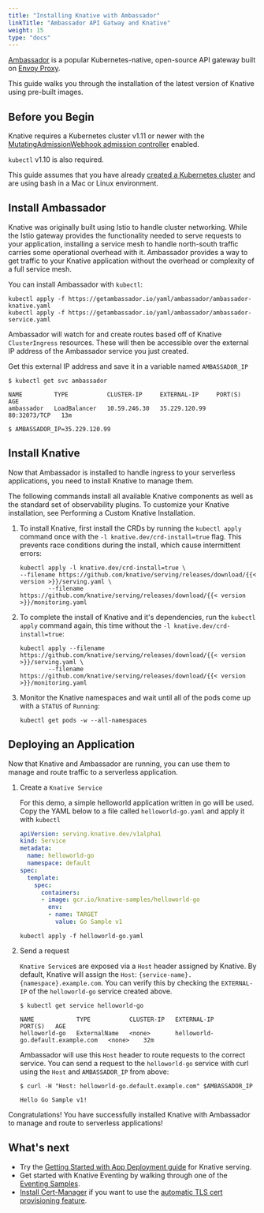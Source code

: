 ```yaml
---
title: "Installing Knative with Ambassador"
linkTitle: "Ambassador API Gatway and Knative"
weight: 15
type: "docs"
---
```


[Ambassador](https://www.getambassador.io/) is a popular Kubernetes-native,
 open-source API gateway built on
 [Envoy Proxy](https://www.envoyproxy.io/).

This guide walks you through the installation of the latest version of Knative
 using pre-built images.

## Before you Begin

Knative requires a Kubernetes cluster v1.11 or newer with the
[MutatingAdmissionWebhook admission controller](https://kubernetes.io/docs/reference/access-authn-authz/admission-controllers/#how-do-i-turn-on-an-admission-controller)
enabled.

`kubectl` v1.10 is also required.

This guide assumes that you have already
[created a Kubernetes cluster](https://kubernetes.io/docs/setup/) and are using
 bash in a Mac or Linux environment.

## Install Ambassador

Knative was originally built using Istio to handle cluster networking. While
the Istio gateway provides the functionality needed to serve requests to your
application, installing a service mesh to handle north-south traffic carries
some operational overhead with it. Ambassador provides a way to get traffic to
your Knative application without the overhead or complexity of a full service mesh.

You can install Ambassador with `kubectl`:

```
kubectl apply -f https://getambassador.io/yaml/ambassador/ambassador-knative.yaml
kubectl apply -f https://getambassador.io/yaml/ambassador/ambassador-service.yaml
```

Ambassador will watch for and create routes based off of Knative
`ClusterIngress` resources. These will then be accessible over the external IP
address of the Ambassador service you just created.

Get this external IP address and save it in a variable named `AMBASSADOR_IP`

```
$ kubectl get svc ambassador

NAME         TYPE           CLUSTER-IP     EXTERNAL-IP     PORT(S)        AGE
ambassador   LoadBalancer   10.59.246.30   35.229.120.99   80:32073/TCP   13m

$ AMBASSADOR_IP=35.229.120.99
```

## Install Knative

Now that Ambassador is installed to handle ingress to your serverless
applications, you need to install Knative to manage them.

The following commands install all available Knative components as well as the
standard set of observability plugins. To customize your Knative installation,
see Performing a Custom Knative Installation.

1.  To install Knative, first install the CRDs by running the `kubectl apply`
    command once with the `-l knative.dev/crd-install=true` flag. This prevents
    race conditions during the install, which cause intermittent errors:

        kubectl apply -l knative.dev/crd-install=true \
        --filename https://github.com/knative/serving/releases/download/{{< version >}}/serving.yaml \
                --filename https://github.com/knative/serving/releases/download/{{< version >}}/monitoring.yaml

2.  To complete the install of Knative and it's dependencies, run the
    `kubectl apply` command again, this time without the
    `-l knative.dev/crd-install=true`:

        kubectl apply --filename https://github.com/knative/serving/releases/download/{{< version >}}/serving.yaml \
                --filename https://github.com/knative/serving/releases/download/{{< version >}}/monitoring.yaml

3.  Monitor the Knative namespaces and wait until all of the pods come up with a
    `STATUS` of `Running`:

    ```
    kubectl get pods -w --all-namespaces
    ```

## Deploying an Application

Now that Knative and Ambassador are running, you can use them to manage and
route traffic to a serverless application.

1. Create a `Knative Service`

   For this demo, a simple helloworld application written in go will be used.
   Copy the YAML below to a file called `helloworld-go.yaml` and apply it
   with `kubectl`

    ```yaml
    apiVersion: serving.knative.dev/v1alpha1
    kind: Service
    metadata:
      name: helloworld-go
      namespace: default
    spec:
      template:
        spec:
          containers:
          - image: gcr.io/knative-samples/helloworld-go
            env:
            - name: TARGET
              value: Go Sample v1
    ```

    ```
    kubectl apply -f helloworld-go.yaml
    ```

2. Send a request

    `Knative Service`s are exposed via a `Host` header assigned by Knative.
    By default, Knative will assign the
    `Host`: `{service-name}.{namespace}.example.com`. You can verify this by
    checking the `EXTERNAL-IP` of the `helloworld-go` service created above.

    ```
    $ kubectl get service helloworld-go

    NAME            TYPE           CLUSTER-IP   EXTERNAL-IP                         PORT(S)   AGE
    helloworld-go   ExternalName   <none>       helloworld-go.default.example.com   <none>    32m
    ```

    Ambassador will use this `Host` header to route requests to the correct
    service. You can send a request to the `helloworld-go` service with curl
    using the `Host` and `AMBASSADOR_IP` from above:

    ```
    $ curl -H "Host: helloworld-go.default.example.com" $AMBASSADOR_IP

    Hello Go Sample v1!
    ```

Congratulations! You have successfully installed Knative with Ambassador to
manage and route to serverless applications!

## What's next

- Try the
  [Getting Started with App Deployment guide](./getting-started-knative-app/)
  for Knative serving.
- Get started with Knative Eventing by walking through one of the
  [Eventing Samples](../eventing/samples/).
- [Install Cert-Manager](../serving/installing-cert-manager.md) if you want to use the
  [automatic TLS cert provisioning feature](../serving/using-auto-tls.md).
